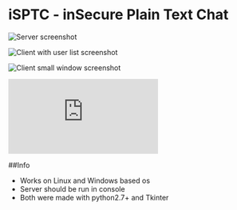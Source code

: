 # iSPTC - inSecure Plain Text Chat
![Server screenshot](https://github.com/Bakterija/iSPTC/tree/master/load/server_screenshot.png)

![Client with user list screenshot](https://github.com/Bakterija/iSPTC/tree/master/load/screen1.png)

![Client small window screenshot](https://github.com/Bakterija/iSPTC/tree/master/load/screen2.png)

![Changelog](https://github.com/Bakterija/iSPTC/tree/master/changelog.txt)

##Info
* Works on Linux and Windows based os
* Server should be run in console
* Both were made with python2.7+ and Tkinter
